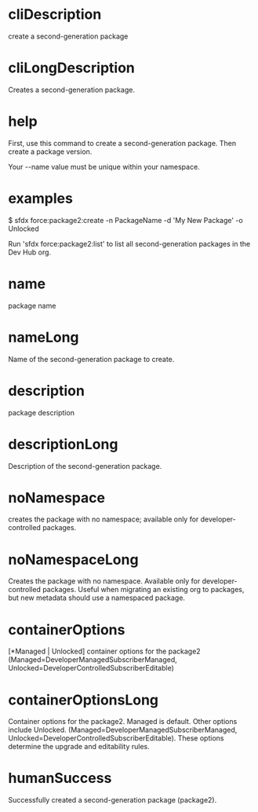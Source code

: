 # cliDescription

create a second-generation package

# cliLongDescription

Creates a second-generation package.

# help

First, use this command to create a second-generation package. Then create a package version.

Your --name value must be unique within your namespace.

# examples

$ sfdx force:package2:create -n PackageName -d 'My New Package' -o Unlocked

Run 'sfdx force:package2:list' to list all second-generation packages in the Dev Hub org.

# name

package name

# nameLong

Name of the second-generation package to create.

# description

package description

# descriptionLong

Description of the second-generation package.

# noNamespace

creates the package with no namespace; available only for developer-controlled packages.

# noNamespaceLong

Creates the package with no namespace. Available only for developer-controlled packages. Useful when migrating an existing org to packages, but new metadata should use a namespaced package.

# containerOptions

[*Managed | Unlocked] container options for the package2 (Managed=DeveloperManagedSubscriberManaged, Unlocked=DeveloperControlledSubscriberEditable)

# containerOptionsLong

Container options for the package2.
Managed is default. Other options include Unlocked. (Managed=DeveloperManagedSubscriberManaged, Unlocked=DeveloperControlledSubscriberEditable).
These options determine the upgrade and editability rules.

# humanSuccess

Successfully created a second-generation package (package2).
